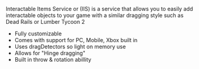 Interactable Items Service or (IIS) is a service that allows you to easily add interactable objects to your game with a similar dragging style such as Dead Rails or Lumber Tycoon 2

-   Fully customizable
-   Comes with support for PC, Mobile, Xbox built in
-   Uses dragDetectors so light on memory use
-   Allows for "Hinge dragging"
-   Built in throw & rotation abillity
